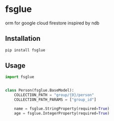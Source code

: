 # fsglue

orm for google cloud firestore inspired by ndb

## Installation

```sh
pip install fsglue
```

## Usage

```python
import fsglue


class Person(fsglue.BaseModel):
    COLLECTION_PATH = "group/{0}/person"
    COLLECTION_PATH_PARAMS = ["group_id"]

    name = fsglue.StringProperty(required=True)
    age = fsglue.IntegerProperty(required=True)

```